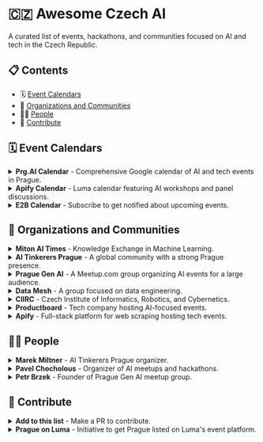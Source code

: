 # 🇨🇿 Awesome Czech AI

A curated list of events, hackathons, and communities focused on AI and tech in the Czech Republic.

## 📋 Contents
- 🗓️ [Event Calendars](#event-calendars)
- 🤝 [Organizations and Communities](#organizations-and-communities)
- 👨‍💻 [People](#people)
- 🤲 [Contribute](#contribute)

## 🗓️ Event Calendars

<details>
  <summary><b> Prg.AI Calendar</b> - Comprehensive Google calendar of AI and tech events in Prague.</summary>
  &nbsp;
  
  - Puts together a lot of interesting AI and tech events in one Google calendar
  - Maintained by Prg.AI initiative
  - [Calendar link](https://calendar.google.com/calendar/u/0/embed?src=prg.ai_4qhqlsn9aumu1d2bev6o2o02e4@group.calendar.google.com&ctz=Europe/Prague)
</details>

<details>
  <summary><b>Apify Calendar</b> - Luma calendar featuring AI workshops and panel discussions.</summary>
    &nbsp;
  
  - Luma calendar where Apify (full-stack platform for web scraping) puts events
  - Features AI workshops and panel discussions
  - Regularly updated with new tech events
  - [Calendar link](https://lu.ma/user/apify)
</details>

<details>
  <summary><b>E2B Calendar</b> - Subscribe to get notified about upcoming events.</summary>
    &nbsp;
  
  - Subscription-based Luma calendar for E2B events
  - Provides notifications about upcoming AI events
  - Focuses on developer-oriented content
  - [Calendar link](https://lu.ma/e2b)
</details>

## 🤝 Organizations and Communities

<details>
  <summary><b> Miton AI Times </b> - Knowledge Exchange in Machine Learning.</summary>
    &nbsp;
  
  - Unique meetup born from a playful twist on words, where scientific papers meet newspaper tradition
  - Organized by the AI Team of GLAMI, along with colleagues from Biano and Rossum
  - 833+ members in a public group based in Prague, Czech Republic
  - Brings together Machine Learning enthusiasts from diverse backgrounds
 - [Website](https://www.meetup.com/miton-times/)
</details>


<details>
  <summary><b>AI Tinkerers Prague</b> - A global community with a strong Prague presence.</summary>
    &nbsp;
  
  - Global community hosting events, hackathons and workshops on AI-related topics
  - Strong presence in Prague
  - Credit given to Marek Miltner for local organization
  - [Website](https://prague.aitinkerers.org/)
</details>

<details>
  <summary><b>Prague Gen AI</b> - A Meetup.com group organizing AI events for a large audience.</summary>
    &nbsp;
  
  - Meetup.com group founded by Petr Brzek (founder of Langtail)
  - Organizes AI events for an audience of over 1,000 people
  - Focuses on generative AI technologies and applications
  - [Website](https://www.meetup.com/prague-gen-ai/)
</details>

<details>
  <summary><b>Data Mesh</b> - A group focused on data engineering.</summary>
    &nbsp;
  
  - Group focused primarily on data engineering topics
  - Organizes regular meetups
  - Connects data professionals across Prague
  - [Website](https://www.datamesh.cz/)
</details>

<details>
  <summary><b>CIIRC</b> - Czech Institute of Informatics, Robotics, and Cybernetics.</summary>
    &nbsp;
  
  - Organizes events on topics of cybernetics, robotics, and AI
  - Academic institution with strong industry connections
  - Hosts workshops, lectures, and conferences
  - [Website](https://www.ciirc.cvut.cz/cs/events/)
</details>

<details>
  <summary><b>Productboard</b> - Tech company hosting AI-focused events.</summary>
    &nbsp;
  
  - Hosts events on AI topics, particularly AI agents
  - Product management platform with strong tech community
  - Regular workshops and knowledge-sharing sessions
  - [Website](https://talkbase.io/company/productboard/events)
</details>

<details>
  <summary><b>Apify</b> - Full-stack platform for web scraping hosting tech events.</summary>
    &nbsp;
  
  - Hosts AI workshops and panel discussions
  - Full-stack platform for web scraping and automation
  - Active in organizing community events
  - [Website](https://lu.ma/user/apify)
</details>

## 👨‍💻 People

<details>
  <summary><b>Marek Miltner</b> - AI Tinkerers Prague organizer.</summary>
    &nbsp;
  
  - Organizer of AI Tinkerers in Prague
  - Contributes significantly to the local AI community
  - Facilitates workshops and hackathons
  - [LinkedIn Profile](https://www.linkedin.com/in/marek-miltner/?locale=cs_CZ)
</details>

<details>
  <summary><b>Pavel Chocholous</b> - Organizer of AI meetups and hackathons.</summary>
    &nbsp;
  
  - Works at Keboola
  - Organizes popular meetups and hackathons for AI enthusiasts in Prague
  - Active community builder in the Czech tech scene
  - [LinkedIn Profile](https://www.linkedin.com/in/pavel-chocholous/)
</details>

<details>
  <summary><b>Petr Brzek</b> - Founder of Prague Gen AI meetup group.</summary>
    &nbsp;
  
  - Founder of Langtail
  - Organizes AI events for an audience of over 1,000 people through Prague Gen AI
  - Focuses on generative AI technologies
  - [X Profile](https://x.com/PetrBrzek)
</details>


## 🤲 Contribute

<details>
  <summary><b>Add to this list</b> - Make a PR to contribute.</summary>
    &nbsp;
  
  - This list is open for contributions
  - If you know of an AI event, community, or notable person in the Czech tech scene, please make a pull request
  - Include all relevant information in the same format as existing entries
  - Ensure links are working and descriptions are accurate
</details>

<details>
  <summary><b>Prague on Luma</b> - Initiative to get Prague listed on Luma's event platform.</summary>
    &nbsp;
  
  - Luma, a go-to online place for AI and tech events, doesn't currently list Prague. All the other "cool kids" are there - London (67 events a month), Berlin (36 events a month), New York (53 events a month)...
  - Cities are listed based on how many events are hosted there (based on my knowledge).
  - We need more Prague events registered on Luma to get the city listed
  - Consider hosting your next AI event through Luma to increase Prague's visibility
  - Here is how you add your event on Luma:
    - https://lu.ma/create
    - Once you have the event, you can feature it on existing Luma calendars, either based on category, topic, or city: https://lu.ma/discover. That will also help other people discover your event.
    - You can also start a Luma calendar for your organization or community: https://lu.ma/create-calendar. People can subscribe to it and get notified about upcoming events.
</details>
